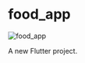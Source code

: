 # food_app
![food_app](https://user-images.githubusercontent.com/76704939/205737051-8d9a95da-6bf4-4ee7-b56f-9773c0e24a48.jpg)

A new Flutter project.
